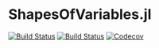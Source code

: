 # ShapesOfVariables.jl

[![Build Status](https://travis-ci.com/oschulz/ShapesOfVariables.jl.svg?branch=master)](https://travis-ci.com/oschulz/ShapesOfVariables.jl)
[![Build Status](https://ci.appveyor.com/api/projects/status/github/oschulz/ShapesOfVariables.jl?branch=master&svg=true)](https://ci.appveyor.com/project/oschulz/ShapesOfVariables-jl)
[![Codecov](https://codecov.io/gh/oschulz/ShapesOfVariables.jl/branch/master/graph/badge.svg)](https://codecov.io/gh/oschulz/ShapesOfVariables.jl)
